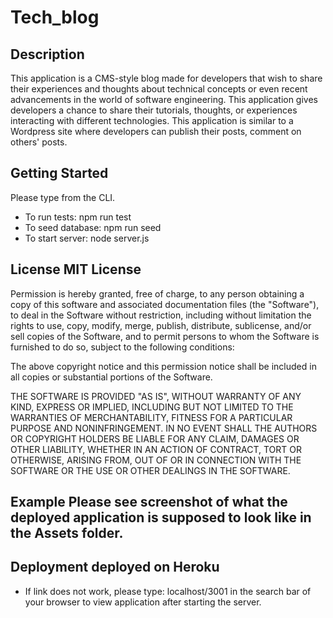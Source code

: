 # Tech_blog
## Description 
This application is a CMS-style blog made for developers that wish to share their experiences and thoughts about technical concepts or even recent advancements in the world of software engineering. This application gives developers a chance to share their tutorials, thoughts, or experiences interacting with different technologies. This application is similar to a Wordpress site where developers can publish their posts, comment on others' posts.

## Getting Started 
Please type from the CLI. 
- To run tests: npm run test 
- To seed database: npm run seed 
- To start server: node server.js

## License MIT License

Permission is hereby granted, free of charge, to any person obtaining a copy of this software and associated documentation files (the "Software"), to deal in the Software without restriction, including without limitation the rights to use, copy, modify, merge, publish, distribute, sublicense, and/or sell copies of the Software, and to permit persons to whom the Software is furnished to do so, subject to the following conditions:

The above copyright notice and this permission notice shall be included in all copies or substantial portions of the Software.

THE SOFTWARE IS PROVIDED "AS IS", WITHOUT WARRANTY OF ANY KIND, EXPRESS OR IMPLIED, INCLUDING BUT NOT LIMITED TO THE WARRANTIES OF MERCHANTABILITY, FITNESS FOR A PARTICULAR PURPOSE AND NONINFRINGEMENT. IN NO EVENT SHALL THE AUTHORS OR COPYRIGHT HOLDERS BE LIABLE FOR ANY CLAIM, DAMAGES OR OTHER LIABILITY, WHETHER IN AN ACTION OF CONTRACT, TORT OR OTHERWISE, ARISING FROM, OUT OF OR IN CONNECTION WITH THE SOFTWARE OR THE USE OR OTHER DEALINGS IN THE SOFTWARE.

## Example Please see screenshot of what the deployed application is supposed to look like in the Assets folder.

## Deployment deployed on Heroku 

* If link does not work, please type: localhost/3001 in the search bar of your browser to view application after starting the server.
